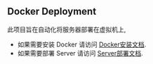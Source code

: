## Docker Deployment 

此项目旨在自动化将服务器部署在虚拟机上, 

* 如果需要安装 Docker 请访问 [Docker安装文档](docs/docker.md). 
* 如果需要部署 Server 请访问 [Server部署文档](docs/server.md). 

